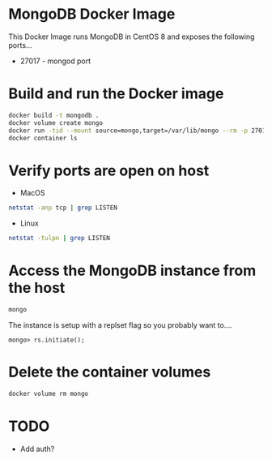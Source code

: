 # MongoDB Docker Image

This Docker Image runs MongoDB in CentOS 8 and exposes the following ports...

* 27017 - mongod port

# Build and run the Docker image


```bash
docker build -t mongodb .
docker volume create mongo
docker run -tid --mount source=mongo,target=/var/lib/mongo --rm -p 27017:27017 --name mongodb mongodb
docker container ls
```

# Verify ports are open on host

* MacOS

```bash
netstat -anp tcp | grep LISTEN
```

* Linux

```bash
netstat -tulpn | grep LISTEN
```

# Access the MongoDB instance from the host

```bash
mongo
```
The instance is setup with a replset flag so you probably want to....

```
mongo> rs.initiate();
```

# Delete the container volumes

```bash
docker volume rm mongo
```

# TODO

* Add auth?
